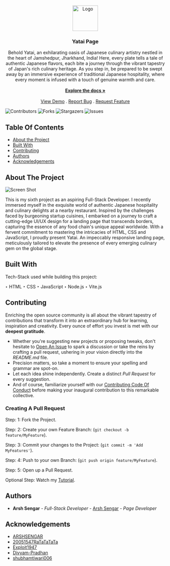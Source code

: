 <br/>
<p align="center">
  <a href="https://github.com/ARSHSENGAR/Project_6_Yatai_Page_Hacktoberfest-10_2023">
    <img src="https://i.ibb.co/BG4z9rY/favicon.png" alt="Logo" width="80" height="80">
  </a>

  <h3 align="center">Yatai Page</h3>

  <p align="center">
    Behold Yatai, an exhilarating oasis of Japanese culinary artistry nestled in the heart of Jamshedpur, Jharkhand, India! Here, every plate tells a tale of authentic Japanese flavors, each bite a journey through the vibrant tapestry of Japan's rich culinary heritage. As you step in, be prepared to be swept away by an immersive experience of traditional Japanese hospitality, where every moment is infused with a touch of genuine warmth and care.
    <br/>
    <br/>
    <a href="https://github.com/ARSHSENGAR/Project_6_Yatai_Page_Hacktoberfest-10_2023"><strong>Explore the docs »</strong></a>
    <br/>
    <br/>
    <a href="https://arshsengar.github.io/Project_6_Yatai_Page_Hacktoberfest-10_2023/">View Demo</a>
    .
    <a href="https://github.com/ARSHSENGAR/Project_6_Yatai_Page_Hacktoberfest-10_2023/issues">Report Bug</a>
    .
    <a href="https://github.com/ARSHSENGAR/Project_6_Yatai_Page_Hacktoberfest-10_2023/issues">Request Feature</a>
  </p>
</p>

![Contributors](https://img.shields.io/github/contributors/ARSHSENGAR/Project_6_Yatai_Page_Hacktoberfest-10_2023?color=dark-green) ![Forks](https://img.shields.io/github/forks/ARSHSENGAR/Project_6_Yatai_Page_Hacktoberfest-10_2023?style=social) ![Stargazers](https://img.shields.io/github/stars/ARSHSENGAR/Project_6_Yatai_Page_Hacktoberfest-10_2023?style=social) ![Issues](https://img.shields.io/github/issues/ARSHSENGAR/Project_6_Yatai_Page_Hacktoberfest-10_2023) 

## Table Of Contents

* [About the Project](#about-the-project)
* [Built With](#built-with)
* [Contributing](#contributing)
* [Authors](#authors)
* [Acknowledgements](#acknowledgements)

## About The Project

![Screen Shot](https://i.ibb.co/KbVy4ph/Project-6-Yatai-Page.png)

This is my sixth project as an aspiring Full-Stack Developer. I recently immersed myself in the exquisite world of authentic Japanese hospitality and culinary delights at a nearby restaurant. Inspired by the challenges faced by burgeoning startup cuisines, I embarked on a journey to craft a cutting-edge UI/UX design for a landing page that transcends borders, capturing the essence of any food chain's unique appeal worldwide. With a fervent commitment to mastering the intricacies of HTML, CSS and JavaScript, I proudly present Yatai. An impeccably responsive landing page, meticulously tailored to elevate the presence of every emerging culinary gem on the global stage.

## Built With

Tech-Stack used while building this project:

‣ HTML
‣ CSS
‣ JavaScript
‣ Node.js
‣ Vite.js

## Contributing

Enriching the open source community is all about the vibrant tapestry of contributions that transform it into an extraordinary hub for learning, inspiration and creativity. Every ounce of effort you invest is met with our **deepest gratitude**.

* Whether you're suggesting new projects or proposing tweaks, don't hesitate to [Open An Issue](https://github.com/ARSHSENGAR/Project_6_Yatai_Page_Hacktoberfest-10_2023/issues/new) to spark a discussion or take the reins by crafting a pull request, ushering in your vision directly into the *README.md* file.
* Precision matters, so take a moment to ensure your spelling and grammar are spot-on.
* Let each idea shine independently. Create a distinct *Pull Request* for every suggestion.
* And of course, familiarize yourself with our [Contributing Code Of Conduct](https://github.com/ARSHSENGAR/Project_6_Yatai_Page_Hacktoberfest-10_2023/blob/main/CONTRIBUTING.md) before making your inaugural contribution to this remarkable collective.

### Creating A Pull Request

Step: 1: Fork the Project.

Step: 2: Create your own Feature Branch: (`git checkout -b feature/MyFeature`).

Step: 3: Commit your changes to the Project: (`git commit -m 'Add MyFeatures'`).

Step: 4: Push to your own Branch: (`git push origin feature/MyFeature`).

Step: 5: Open up a Pull Request.

Optional Step: Watch my [Tutorial](https://www.youtube.com/watch?v=vPrBMK5860o).

## Authors

* **Arsh Sengar** - *Full-Stack Developer* - [Arsh Sengar](https://github.com/ARSHSENGAR/) - *Page Developer*

## Acknowledgements

* [ARSHSENGAR](https://github.com/ShaanCoding/)
* [20051547RaTaTaTaTa](https://github.com/20051547RaTaTaTaTa/)
* [Exploit1947](https://github.com/Exploit1947/)
* [Divyam-Pradhan](https://github.com/Divyam-Pradhan/)
* [shubhamtiwari006](https://github.com/shubhamtiwari006/)
